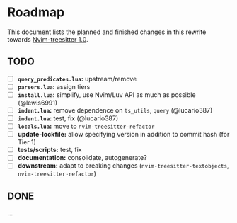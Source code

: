 # Roadmap

This document lists the planned and finished changes in this rewrite towards [Nvim-treesitter 1.0](https://github.com/nvim-treesitter/nvim-treesitter/issues/4767).

## TODO

- [ ] **`query_predicates.lua`:** upstream/remove
- [ ] **`parsers.lua`:** assign tiers
- [ ] **`install.lua`:** simplify, use Nvim/Luv API as much as possible (@lewis6991)
- [ ] **`indent.lua`:** remove dependence on `ts_utils`, `query` (@lucario387)
- [ ] **`indent.lua`:** test, fix (@lucario387)
- [ ] **`locals.lua`:** move to `nvim-treesitter-refactor`
- [ ] **update-lockfile:** allow specifying version in addition to commit hash (for Tier 1)
- [ ] **tests/scripts:** test, fix
- [ ] **documentation:** consolidate, autogenerate?
- [ ] **downstream:** adapt to breaking changes (`nvim-treesitter-textobjects`, `nvim-treesitter-refactor`)

## DONE

...
